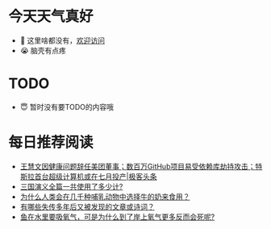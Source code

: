 # 今天天气真好
- 👋 这里啥都没有，[欢迎访问](https://zhangfeng-ola.github.io/)
- 😭 脑壳有点疼
<!---
- 👀 I’m interested in ...
- 🌱 I’m currently learning ...
- 💞️ I’m looking to collaborate on ...
- 📫 How to reach me ...
- 😇 I'm doing something ...

--->

# TODO 
- 😇 暂时没有要TODO的内容哦

<!---
zhangfeng-ola/zhangfeng-ola is a ✨ special ✨ repository because its `README.md` (this file) appears on your GitHub profile.
You can click the Preview link to take a look at your changes.
--->

# 每日推荐阅读
<!-- BLOG-POST-LIST:START -->
- [王慧文因健康问题辞任美团董事；数百万GitHub项目易受依赖库劫持攻击；特斯拉首台超级计算机或在七月投产|极客头条](https://blog.csdn.net/weixin_39786569/article/details/131390793)
- [三国演义全篇一共使用了多少计?](https://daily.zhihu.com/story/9763157)
- [为什么人类会在几千种哺乳动物中选择牛的奶来食用？](https://daily.zhihu.com/story/9763085)
- [有哪些失传多年后又被发现的文章或诗词？](https://daily.zhihu.com/story/9763161)
- [鱼在水里要吸氧气，可是为什么到了岸上氧气更多反而会死呢?](https://daily.zhihu.com/story/9763197)
<!-- BLOG-POST-LIST:END -->
